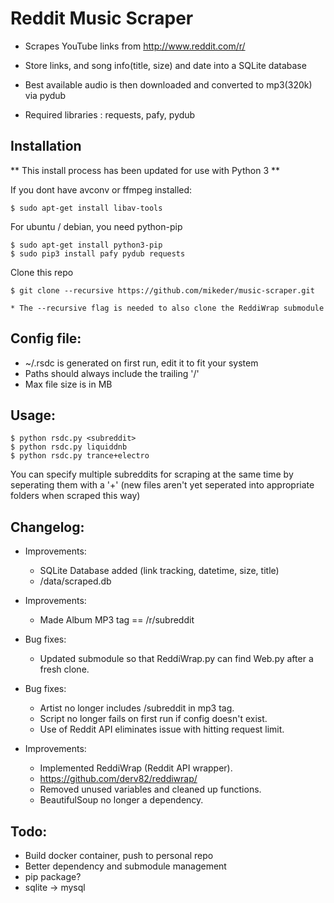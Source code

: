 Reddit Music Scraper
======

* Scrapes YouTube links from http://www.reddit.com/r/<subreddit>

* Store links, and song info(title, size) and date into a SQLite database

* Best available audio is then downloaded and converted to mp3(320k) via pydub

* Required libraries :  requests, pafy, pydub


## Installation

** This install process has been updated for use with Python 3 **

If you dont have avconv or ffmpeg installed:

    $ sudo apt-get install libav-tools

For ubuntu / debian, you need python-pip

    $ sudo apt-get install python3-pip
    $ sudo pip3 install pafy pydub requests

Clone this repo

    $ git clone --recursive https://github.com/mikeder/music-scraper.git

    * The --recursive flag is needed to also clone the ReddiWrap submodule


## Config file:

* ~/.rsdc is generated on first run, edit it to fit your system
* Paths should always include the trailing '/'
* Max file size is in MB

## Usage:

    $ python rsdc.py <subreddit>
    $ python rsdc.py liquiddnb
    $ python rsdc.py trance+electro
    
You can specify multiple subreddits for scraping at the same time by seperating
them with a '+' (new files aren't yet seperated into appropriate folders when 
scraped this way)

## Changelog:
* Improvements:
  * SQLite Database added (link tracking, datetime, size, title)
  * /data/scraped.db

* Improvements:
  * Made Album MP3 tag == /r/subreddit

* Bug fixes:
  * Updated submodule so that ReddiWrap.py can find Web.py after a fresh clone.

* Bug fixes:
  * Artist no longer includes /subreddit in mp3 tag.
  * Script no longer fails on first run if config doesn't exist.
  * Use of Reddit API eliminates issue with hitting request limit.

* Improvements:
  * Implemented ReddiWrap (Reddit API wrapper).
  * https://github.com/derv82/reddiwrap/
  * Removed unused variables and cleaned up functions.
  * BeautifulSoup no longer a dependency.

## Todo: 

* Build docker container, push to personal repo
* Better dependency and submodule management
* pip package?
* sqlite -> mysql